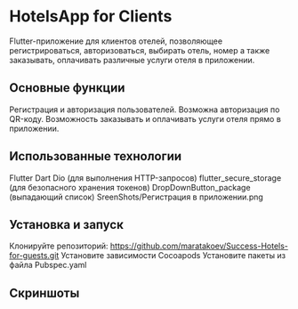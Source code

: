 # HotelsApp for Clients
Flutter-приложение для клиентов отелей, позволяющее регистрироваться, авторизоваться, выбирать отель, номер а также заказывать, оплачивать различные услуги отеля в приложении.

## Основные функции
Регистрация и авторизация пользователей.
Возможна авторизация по QR-коду.
Возможность заказывать и оплачивать услуги отеля прямо в приложении.

## Использованные технологии
Flutter
Dart
Dio (для выполнения HTTP-запросов)
flutter_secure_storage (для безопасного хранения токенов)
DropDownButton_package (выпадающий список)
SreenShots/Регистрация в приложении.png

## Установка и запуск
Клонируйте репозиторий: https://github.com/maratakoev/Success-Hotels-for-guests.git
Установите зависимости Cocoapods
Установите пакеты из файла Pubspec.yaml

## Скриншоты


